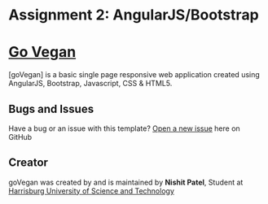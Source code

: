 Assignment 2: AngularJS/Bootstrap
==================================

# [Go Vegan](http://localhost/goVegan/)

[goVegan] is a basic single page responsive web application created using AngularJS, Bootstrap, Javascript, CSS & HTML5.


## Bugs and Issues

Have a bug or an issue with this template? [Open a new issue](https://github.com/NSPatel-HU/goVegan/issues) here on GitHub

## Creator

goVegan was created by and is maintained by **Nishit Patel**, Student at [Harrisburg University of Science and Technology](https://myhu.harrisburgu.edu/)


